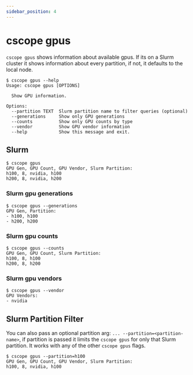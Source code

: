 ```yaml
---
sidebar_position: 4
---
```


# cscope gpus

`cscope gpus` shows information about available gpus. If its on a Slurm cluster it shows information about every partition, if not, it defaults to the local node.

```shell
$ cscope gpus --help
Usage: cscope gpus [OPTIONS]

  Show GPU information.

Options:
  --partition TEXT  Slurm partition name to filter queries (optional)
  --generations     Show only GPU generations
  --counts          Show only GPU counts by type
  --vendor          Show GPU vendor information
  --help            Show this message and exit.
```

## Slurm

```shell
$ cscope gpus
GPU Gen, GPU Count, GPU Vendor, Slurm Partition:
h100, 8, nvidia, h100
h200, 8, nvidia, h200
```

### Slurm gpu generations

```shell
$ cscope gpus --generations
GPU Gen, Partition:
- h100, h100
- h200, h200
```

### Slurm gpu counts

```shell
$ cscope gpus --counts
GPU Gen, GPU Count, Slurm Partition:
h100, 8, h100
h200, 8, h200
```

### Slurm gpu vendors

```shell
$ cscope gpus --vendor
GPU Vendors:
- nvidia
```

## Slurm Partition Filter

You can also pass an optional partition arg: `... --partition=<partition-name>`, if partition is passed it limits the `cscope gpus` for only that Slurm partition. It works with any of the other `cscope gpus` flags.

```shell
$ cscope gpus --partition=h100
GPU Gen, GPU Count, GPU Vendor, Slurm Partition:
h100, 8, nvidia, h100
```
